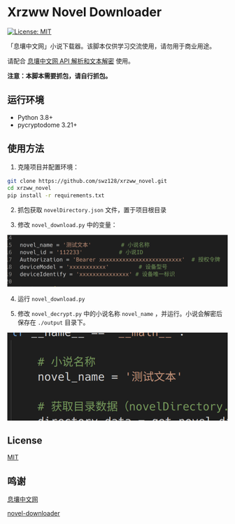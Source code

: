 
# Xrzww Novel Downloader
[![License: MIT](https://img.shields.io/badge/License-MIT-yellow.svg)](https://opensource.org/licenses/MIT)

「息壤中文网」小说下载器。该脚本仅供学习交流使用，请勿用于商业用途。

请配合 [息壤中文网 API 解析和文本解密](doc/xrzww_api.md) 使用。

**注意：本脚本需要抓包，请自行抓包。**

## 运行环境

- Python 3.8+
- pycryptodome 3.21+

## 使用方法

1. 克隆项目并配置环境：

```bash
git clone https://github.com/swz128/xrzww_novel.git
cd xrzww_novel
pip install -r requirements.txt
```

2. 抓包获取 `novelDirectory.json` 文件，置于项目根目录

3. 修改 `novel_download.py` 中的变量：

![](doc/img/1.png)

4. 运行 `novel_download.py`

5. 修改 `novel_decrypt.py` 中的小说名称 `novel_name` ，并运行。小说会解密后保存在 `./output` 目录下。

![](doc/img/2.png)

## License

[MIT](LICENSE)

## 鸣谢

[息壤中文网](https://www.xrzww.com/)

[novel-downloader](https://github.com/404-novel-project/novel-downloader)